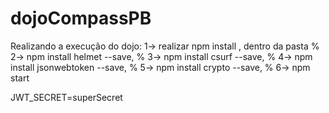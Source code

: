 # dojoCompassPB

Realizando a execução do dojo: 
    1-> realizar npm install , dentro da pasta %
    2-> npm install helmet --save, %
    3-> npm install csurf --save, %
    4-> npm install jsonwebtoken --save, %
    5-> npm install crypto --save, %
    6-> npm start

JWT_SECRET=superSecret
